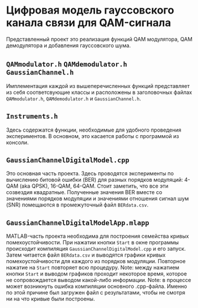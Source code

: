 # Цифровая модель гауссовского канала связи для QAM-сигнала
Представленный проект это реализация функций QAM модулятора, QAM демодулятора и добавления гауссовского шума.
## `QAMmodulator.h` `QAMdemodulator.h` `GaussianChannel.h`
Имплементация каждой из вышеперечисленных функций представляет из себя соответсвующие классы и расположены в заголовочных файлах `QAMmodulator.h`, `QAMdemodulator.h` и `GaussianChannel.h`.
## `Instruments.h`
Здесь содержатся функции, необходимые для удобного проведения экспериментов. В основном, это касается работы с программой из консоли.
## `GaussianChannelDigitalModel.cpp`
Это основная часть проекта. Здесь проводятся эксперименты по вычислению битовой ошибки (BER) для разных порядков модуляций: 4-QAM (aka QPSK), 16-QAM, 64-QAM. Стоит заметить, что все эти созвездия квадратные. Полученные значения BER вместе со значениями порядков модуляции и значениями отношения сигнал шум (SNR) помещаются в промежуточный файл `BERdata.csv`.
## `GaussianChannelDigitalModelApp.mlapp`
MATLAB-часть проекта необходима для построения семейства кривых помехоустойчивости. При нажатии кнопки `Start` в окне программы происходит компиляция `GaussianChannelDigitalModel.cpp` и его запуск. Затем читается файл `BERdata.csv` и выводятся графики кривых помехоустойчивости для каждого из порядков модуляции. Повторное нажатие на `Start` повторяет всю процедуру. 
Note: между нажатием кнопки `Start` и выводом графиков проходит некоторое время, которое не сопровождается выводом какой-либо информации.
Note: в процессе может возникнуть ошибка компиляции основного .cpp-файла. Именно по этой причине был загружен файл с результатами, чтобы не смотря ни на что кривые были построены.
